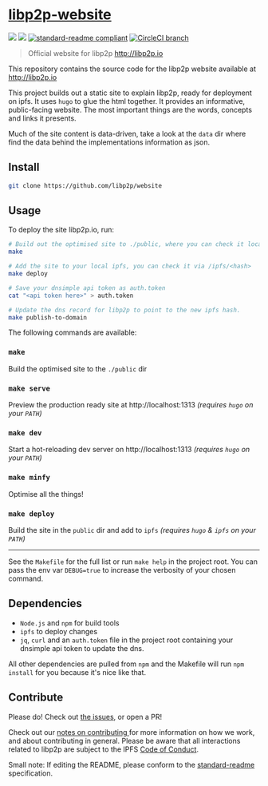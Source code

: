 # [libp2p-website](libp2p.io)

[![](https://img.shields.io/badge/made%20by-Protocol%20Labs-blue.svg?style=flat-square)](http://ipn.io)
[![](https://img.shields.io/badge/project-libp2p-blue.svg?style=flat-square)](http://github.com/libp2p/libp2p)
[![standard-readme compliant](https://img.shields.io/badge/standard--readme-OK-green.svg?style=flat-square)](https://github.com/RichardLitt/standard-readme)
[![CircleCI branch](https://img.shields.io/circleci/project/github/libp2p/website/master.svg)](https://circleci.com/gh/libp2p/website/tree/master)

> Official website for libp2p http://libp2p.io

This repository contains the source code for the libp2p website available at http://libp2p.io

This project builds out a static site to explain libp2p, ready for deployment on ipfs. It uses `hugo` to glue the html together. It provides an informative, public-facing website. The most important things are the words, concepts and links it presents.

Much of the site content is data-driven, take a look at the `data` dir where find the data behind the implementations information as json.

## Install

```sh
git clone https://github.com/libp2p/website
```

## Usage

To deploy the site libp2p.io, run:

```sh
# Build out the optimised site to ./public, where you can check it locally.
make

# Add the site to your local ipfs, you can check it via /ipfs/<hash>
make deploy

# Save your dnsimple api token as auth.token
cat "<api token here>" > auth.token

# Update the dns record for libp2p to point to the new ipfs hash.
make publish-to-domain
```

The following commands are available:

### `make`

Build the optimised site to the `./public` dir

### `make serve`

Preview the production ready site at http://localhost:1313 _(requires `hugo` on your `PATH`)_

### `make dev`

Start a hot-reloading dev server on http://localhost:1313 _(requires `hugo` on your `PATH`)_

### `make minfy`

Optimise all the things!

### `make deploy`

Build the site in the `public` dir and add to `ipfs` _(requires `hugo` & `ipfs` on your `PATH`)_

---

See the `Makefile` for the full list or run `make help` in the project root. You can pass the env var `DEBUG=true` to increase the verbosity of your chosen command.

## Dependencies

* `Node.js` and `npm` for build tools
* `ipfs` to deploy changes
* `jq`, `curl` and an `auth.token` file in the project root containing your dnsimple api token to update the dns.

All other dependencies are pulled from `npm` and the Makefile will run `npm install` for you because it's nice like that.

## Contribute

Please do! Check out [the issues](https://github.com/libp2p/website/issues), or open a PR!

Check out our [notes on contributing ](https://github.com/libp2p/js-libp2p#contribute) for more information on how we work, and about contributing in general. Please be aware that all interactions related to libp2p are subject to the IPFS [Code of Conduct](https://github.com/ipfs/community/blob/master/code-of-conduct.md).

Small note: If editing the README, please conform to the [standard-readme](https://github.com/RichardLitt/standard-readme) specification.
